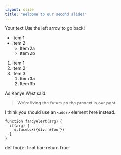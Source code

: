 ```yaml
---
layout: slide
title: "Welcome to our second slide!"
---
```

Your text
Use the left arrow to go back!

* Item 1
* Item 2
  * Item 2a
  * Item 2b

1. Item 1
1. Item 2
1. Item 3
   1. Item 3a
   1. Item 3b
   
As Kanye West said:

> We're living the future so
> the present is our past.

I think you should use an
`<addr>` element here instead.

    function fancyAlert(arg) {
      if(arg) {
        $.facebox({div:'#foo'})
      }
    }

def foo():
    if not bar:
        return True
